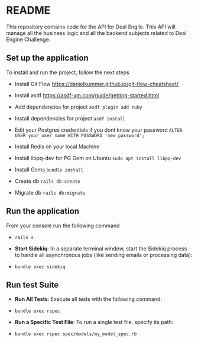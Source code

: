 # README
This repository contains code for the API for Deal Engile. This API will manage all the business logic and all the backend subjects related to Deal Engine Challenge.

## Set up the application
To install and run the project, follow the next steps

- Install Git Flow
https://danielkummer.github.io/git-flow-cheatsheet/

- Install asdf
https://asdf-vm.com/guide/getting-started.html

- Add dependencies for project
`asdf plugin add ruby`

- Install dependencies for project
`asdf install`

- Edit your Postgres credentials if you dont know your password
`ALTER USER your_user_name WITH PASSWORD 'new_password';`

- Install Redis on your local Machine

- Install libpq-dev for PG Gem on Ubuntu
`sudo apt install libpq-dev`

- Install Gems
`bundle install`

- Create db
`rails db:create`

- Migrate db
`rails db:migrate`

## Run the application
From your console run the following command
- `rails s`

* **Start Sidekiq**:
In a separate terminal window, start the Sidekiq process to handle all asynchronous jobs (like sending emails or processing data):
- `bundle exec sidekiq`

## Run test Suite

* **Run All Tests**: Execute all tests with the following command:
- `bundle exec rspec`

* **Run a Specific Test File**: To run a single test file, specify its path:
- `bundle exec rspec spec/models/my_model_spec.rb`

